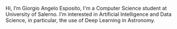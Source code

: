 Hi, I’m Giorgio Angelo Esposito, I'm a Computer Science student at University of Salerno.
I’m interested in Artificial Intelligence and Data Science, in particular, the use of Deep Learning in Astronomy. 


<!---
giorgio-angelo-esposito/giorgio-angelo-esposito is a ✨ special ✨ repository because its `README.md` (this file) appears on your GitHub profile.
You can click the Preview link to take a look at your changes.
--->
